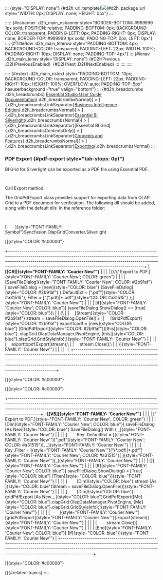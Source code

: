 ::: {style="DISPLAY: none"}
[](ms-xhelp:///?Id=d2h_url_template){#d2h_url_template}![](!package_url!){#d2h_package_url style="WIDTH: 0px; DISPLAY: none; HEIGHT: 0px"}
:::

::::: {#nsbanner .d2h_main_nsbanner style="BORDER-BOTTOM: #999999 1px solid; POSITION: relative; PADDING-BOTTOM: 0px; BACKGROUND-COLOR: transparent; PADDING-LEFT: 0px; PADDING-RIGHT: 0px; DISPLAY: none; BORDER-TOP: #999999 1px solid; PADDING-TOP: 0px; LEFT: 0px"}
:::: {#TitleRow .d2h_main_titlerow style="PADDING-BOTTOM: 4px; BACKGROUND-COLOR: transparent; PADDING-LEFT: 22px; WIDTH: 100%; PADDING-RIGHT: 10px; DISPLAY: none; PADDING-TOP: 4px"}
::: {#ienav .d2h_main_ienav style="DISPLAY: none"}
[](ms-xhelp:///?Id=4aa387a2-02f4-434b-8f14-4a27c3724757){#D2HPrevious .D2HPreviousEnabled}  [](ms-xhelp:///?Id=596386ac-13fe-4d62-9ecf-e5c6dc5bdca4){#D2HNext .D2HNextEnabled}
:::
::::
:::::

:::: {#nstext .d2h_main_nstext style="PADDING-BOTTOM: 10px; BACKGROUND-COLOR: transparent; PADDING-LEFT: 22px; PADDING-RIGHT: 10px; HEIGHT: 100%; OVERFLOW: auto; PADDING-TOP: 5px" hasuserbackground="true" valign="bottom"}
::: {#d2h_breadcrumbs .d2h_breadcrumbs}
[Essential Studio User Guide Documentation](ms-xhelp:///?Id=12457748-09e3-4d74-a240-8e049cedf030){.d2h_breadcrumbsNormal}[ \> ]{.d2h_breadcrumbsLinkSeparator}[Business Intelligence Edition](ms-xhelp:///?Id=fdf33dd8-62b2-47b9-ad7b-fc50e590bca5){.d2h_breadcrumbsNormal}[ \> ]{.d2h_breadcrumbsLinkSeparator}[Essential BI Silverlight](ms-xhelp:///?Id=c006b39c-6aa2-4637-b7de-3e7b6cb3f9f9){.d2h_breadcrumbsNormal}[ \> ]{.d2h_breadcrumbsLinkSeparator}[Essential BI Grid]{.d2h_breadcrumbsContentsOnly}[ \> ]{.d2h_breadcrumbsLinkSeparator}[Concepts and Features](ms-xhelp:///?Id=6e49680f-da51-4b1f-9043-47e40b9c0684){.d2h_breadcrumbsNormal}[ \> ]{.d2h_breadcrumbsLinkSeparator}[Exporting](ms-xhelp:///?Id=4aa387a2-02f4-434b-8f14-4a27c3724757){.d2h_breadcrumbsNormal}
:::

### PDF Export {#pdf-export style="tab-stops: 0pt"}

BI Grid for Silverlight can be exported as a PDF file using Essential PDF.

 

Call Export method

The GridPdfExport class provides support for exporting data from OLAP Grid to a PDF document for verification. The following dll should be added, along with the default dlls  in the reference folder:

 

[·      ]{style="FONT-FAMILY: Symbol"}Syncfusion.OlapGridConverter.Silverlight

[]{style="COLOR: #c00000"} 

+---------------------------------------------------------------------------------------------------------------------------------------------------------------------------------------------------------------------------------------------------------------------------------------------------------------+
| **[\[C#\]]{style="FONT-FAMILY: 'Courier New'"}**                                                                                                                                                                                                                                                              |
|                                                                                                                                                                                                                                                                                                               |
| [//// Export to PDF.]{style="FONT-FAMILY: 'Courier New'; COLOR: green"}                                                                                                                                                                                                                                       |
|                                                                                                                                                                                                                                                                                                               |
| [SaveFileDialog]{style="FONT-FAMILY: 'Courier New'; COLOR: #2b91af"}[ saveFileDialog = [new]{style="COLOR: blue"} [SaveFileDialog]{style="COLOR: #2b91af"} { DefaultExt = [\".pdf\"]{style="COLOR: #a31515"}, Filter = [\"(\*.pdf)\|\*.pdf\"]{style="COLOR: #a31515"} };]{style="FONT-FAMILY: 'Courier New'"} |
|                                                                                                                                                                                                                                                                                                               |
| [if]{style="FONT-FAMILY: 'Courier New'; COLOR: blue"}[ (saveFileDialog.ShowDialog() == [true]{style="COLOR: blue"})\                                                                                                                                                                                          |
| {\                                                                                                                                                                                                                                                                                                            |
|     [Stream]{style="COLOR: #2b91af"} stream = saveFileDialog.OpenFile();\                                                                                                                                                                                                                                     |
|     [GridPdfExport]{style="COLOR: #2b91af"} exporttopdf = [new]{style="COLOR: blue"} [GridPdfExport]{style="COLOR: #2b91af"}([this]{style="COLOR: blue"}. olapGrid.OlapDataManager.PivotEngine, [this]{style="COLOR: blue"}.olapGrid.GridStyleInfo);]{style="FONT-FAMILY: 'Courier New'"}                     |
|                                                                                                                                                                                                                                                                                                               |
| [    exporttopdf.Export(stream);\                                                                                                                                                                                                                                                                             |
|     stream.Close();\                                                                                                                                                                                                                                                                                          |
| }]{style="FONT-FAMILY: 'Courier New'"}                                                                                                                                                                                                                                                                        |
|                                                                                                                                                                                                                                                                                                               |
|                                                                                                                                                                                                                                                                                                               |
+---------------------------------------------------------------------------------------------------------------------------------------------------------------------------------------------------------------------------------------------------------------------------------------------------------------+

[]{style="COLOR: #c00000"} 

[]{style="COLOR: #c00000"} 

+----------------------------------------------------------------------------------------------------------------------------------------------------------------------------------------------------------------------------------------------------------+
| **[\[VB\]]{style="FONT-FAMILY: 'Courier New'"}**                                                                                                                                                                                                         |
|                                                                                                                                                                                                                                                          |
| [' Export to PDF.]{style="FONT-FAMILY: 'Courier New'; COLOR: green"}                                                                                                                                                                                     |
|                                                                                                                                                                                                                                                          |
| [Dim]{style="FONT-FAMILY: 'Courier New'; COLOR: blue"}[ saveFileDialog [As New]{style="COLOR: blue"} SaveFileDialog() With { \_]{style="FONT-FAMILY: 'Courier New'"}                                                                                     |
|                                                                                                                                                                                                                                                          |
| [        Key .DefaultExt = ]{style="FONT-FAMILY: 'Courier New'"}[\".pdf\"]{style="FONT-FAMILY: 'Courier New'; COLOR: #a31515"}[, \_]{style="FONT-FAMILY: 'Courier New'"}                                                                                 |
|                                                                                                                                                                                                                                                          |
| [        Key .Filter = ]{style="FONT-FAMILY: 'Courier New'"}[\"(\*.pdf)\|\*.pdf\"]{style="FONT-FAMILY: 'Courier New'; COLOR: #a31515"}[ ]{style="FONT-FAMILY: 'Courier New'"}[\_]{style="FONT-FAMILY: 'Courier New'"}                                    |
|                                                                                                                                                                                                                                                          |
| [}]{style="FONT-FAMILY: 'Courier New'"}                                                                                                                                                                                                                  |
|                                                                                                                                                                                                                                                          |
| [If]{style="FONT-FAMILY: 'Courier New'; COLOR: blue"}[ saveFileDialog.ShowDialog() = [True]{style="COLOR: blue"} [Then]{style="COLOR: blue"}]{style="FONT-FAMILY: 'Courier New'"}                                                                        |
|                                                                                                                                                                                                                                                          |
| [        [Dim]{style="COLOR: blue"} stream [As ]{style="COLOR: blue"}Stream = saveFileDialog.OpenFile()]{style="FONT-FAMILY: 'Courier New'"}                                                                                                             |
|                                                                                                                                                                                                                                                          |
| [        [Dim]{style="COLOR: blue"} gridPdfExport [As New \_ ]{style="COLOR: blue"}GridPdfExport([Me]{style="COLOR: blue"}.olapGrid.OlapDataManager.PivotEngine, [Me]{style="COLOR: blue"}.olapGrid.GridStyleInfo);]{style="FONT-FAMILY: 'Courier New'"} |
|                                                                                                                                                                                                                                                          |
| [        ]{style="FONT-FAMILY: 'Courier New'"}[gridPdfExport]{style="FONT-FAMILY: 'Courier New'"}[.Export(stream)]{style="FONT-FAMILY: 'Courier New'"}                                                                                                   |
|                                                                                                                                                                                                                                                          |
| [        stream.Close()]{style="FONT-FAMILY: 'Courier New'"}                                                                                                                                                                                             |
|                                                                                                                                                                                                                                                          |
| [End]{style="FONT-FAMILY: 'Courier New'; COLOR: blue"}[ [If]{style="COLOR: blue"}]{style="FONT-FAMILY: 'Courier New'"}                                                                                                                                   |
+----------------------------------------------------------------------------------------------------------------------------------------------------------------------------------------------------------------------------------------------------------+

[]{style="COLOR: #c00000"} 

[]{#related-topics}
::::
